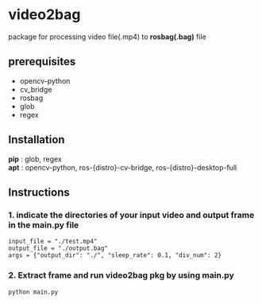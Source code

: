 # video2bag
package for processing video file(.mp4) to **rosbag(.bag)** file

## prerequisites
- opencv-python
- cv_bridge
- rosbag
- glob
- regex

## Installation
**pip** : glob, regex <br>
**apt** : opencv-python, ros-{distro}-cv-bridge, ros-{distro}-desktop-full

## Instructions
### 1. indicate the directories of your input video and output frame in the main.py file
```
input_file = "./test.mp4"
output_file = "./output.bag"
args = {"output_dir": "./", "sleep_rate": 0.1, "div_num": 2}
```

### 2. Extract frame and run video2bag pkg by using main.py

```
python main.py
```

